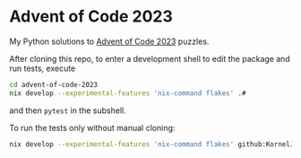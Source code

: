 # Advent of Code 2023

My Python solutions to [Advent of Code 2023](https://adventofcode.com/2023)
puzzles.

After cloning this repo, to enter a development shell to edit the package and
run tests, execute
```sh
cd advent-of-code-2023
nix develop --experimental-features 'nix-command flakes' .#
```
and then `pytest` in the subshell.

To run the tests only without manual cloning:
```sh
nix develop --experimental-features 'nix-command flakes' github:KornelJahn/advent-of-code-2023 --command pytest
```
